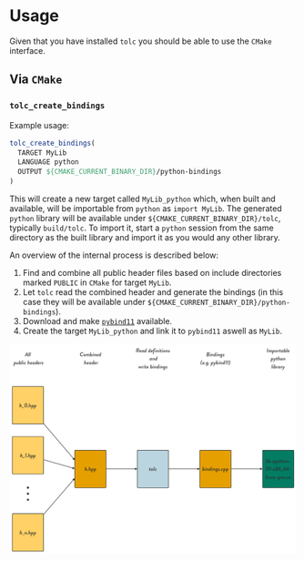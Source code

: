 # Usage

Given that you have installed `tolc` you should be able to use the `CMake` interface.

## Via `CMake`

### `tolc_create_bindings`

Example usage:

```CMake
tolc_create_bindings(
  TARGET MyLib
  LANGUAGE python
  OUTPUT ${CMAKE_CURRENT_BINARY_DIR}/python-bindings
)
```

This will create a new target called `MyLib_python` which, when built and available, will be importable from `python` as `import MyLib`. The generated `python` library will be available under `${CMAKE_CURRENT_BINARY_DIR}/tolc`, typically `build/tolc`. To import it, start a `python` session from the same directory as the built library and import it as you would any other library.

An overview of the internal process is described below:

1. Find and combine all public header files based on include directories marked `PUBLIC` in `CMake` for target `MyLib`.
2. Let `tolc` read the combined header and generate the bindings (in this case they will be available under `${CMAKE_CURRENT_BINARY_DIR}/python-bindings`).
3. Download and make [`pybind11`](https://github.com/pybind/pybind11) available.
4. Create the target `MyLib_python` and link it to `pybind11` aswell as `MyLib`.

![Tolc tolc_create_bindings overview](img/tolcCreateTranslationOverview.png "tolc_create_bindings overview")


